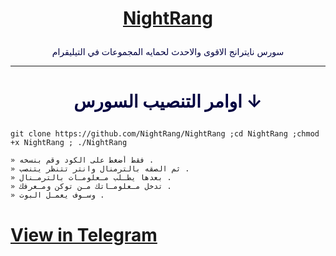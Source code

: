 # <p align="center" style="color:#cb3349" > [NightRang](https://telegram.me/hlil3)

 <p align="center" style="color: #000040;" > سورس نايترانج الاقوى والاحدث لحمايه المجموعات في التيليقرام

***

# <p align="center" style="color: #000040;" > اوامر التنصيب السورس ↓
```
git clone https://github.com/NightRang/NightRang ;cd NightRang ;chmod +x NightRang ; ./NightRang
```


```
» فقط أضغط على الكود وقم بنسخه .
» ثم الصقه بالترمنال وانتر تتنظر يتنصب .
» بعدها يطـلب مـعلومـات بالترمـنال .
» تدخل مـعلومـاتك مـن توكن ومـعرفك .
» وسـوف يعمـل البوت .
```
# <a align="center" >[View in Telegram](https://telegram.me/hlil3)</a>
